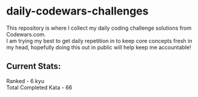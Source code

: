 # daily-codewars-challenges

This repository is where I collect my daily coding challenge solutions from Codewars.com. <br>
I am trying my best to get daily repetition in to keep core concepts fresh in my head, hopefully doing this out in public will help keep me accountable!

## Current Stats:
Ranked - 6 kyu <br>
Total Completed Kata - 66
